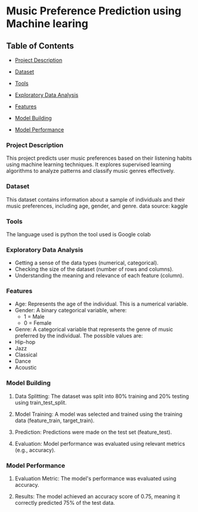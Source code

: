 # Music Preference Prediction using Machine learing

## Table of Contents
- [Project Description](#project-description)

- [Dataset](#dataset)

- [Tools](#tools)

- [Exploratory Data Analysis](#exploratory-data-analysis)

- [Features](#features)

- [Model Building](#model-building)

- [Model Performance](#model-performance)


### Project Description
This project predicts user music preferences based on their listening habits using machine learning techniques.
It explores supervised learning algorithms to analyze patterns and classify music genres effectively.

### Dataset
This dataset contains information about a sample of individuals and their music preferences, including age, gender, and genre. 
data source: kaggle

### Tools
The language used is python the tool used is Google colab

### Exploratory Data Analysis
- Getting a sense of the data types (numerical, categorical).
- Checking the size of the dataset (number of rows and columns).
- Understanding the meaning and relevance of each feature (column).

### Features

- Age: Represents the age of the individual. This is a numerical variable.
- Gender: A binary categorical variable, where:
  - 1 = Male
  - 0 = Female
- Genre: A categorical variable that represents the genre of music preferred by the individual. The possible values are:
- Hip-hop
- Jazz
- Classical
- Dance
- Acoustic

### Model Building
1. Data Splitting: The dataset was split into 80% training and 20% testing using train_test_split.

2. Model Training: A model was selected and trained using the training data (feature_train, target_train).

3. Prediction: Predictions were made on the test set (feature_test).

4. Evaluation: Model performance was evaluated using relevant metrics (e.g., accuracy).

### Model Performance

1. Evaluation Metric: The model's performance was evaluated using accuracy.

2. Results: The model achieved an accuracy score of 0.75, meaning it correctly predicted 75% of the test data.
